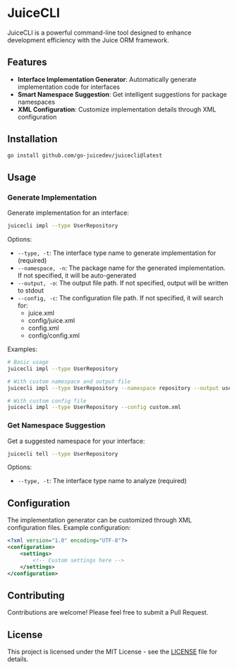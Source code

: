# JuiceCLI

JuiceCLI is a powerful command-line tool designed to enhance development efficiency with the Juice ORM framework.

## Features

- **Interface Implementation Generator**: Automatically generate implementation code for interfaces
- **Smart Namespace Suggestion**: Get intelligent suggestions for package namespaces
- **XML Configuration**: Customize implementation details through XML configuration

## Installation

```bash
go install github.com/go-juicedev/juicecli@latest
```

## Usage

### Generate Implementation

Generate implementation for an interface:

```bash
juicecli impl --type UserRepository
```

Options:
- `--type, -t`: The interface type name to generate implementation for (required)
- `--namespace, -n`: The package name for the generated implementation. If not specified, it will be auto-generated
- `--output, -o`: The output file path. If not specified, output will be written to stdout
- `--config, -c`: The configuration file path. If not specified, it will search for:
  - juice.xml
  - config/juice.xml
  - config.xml
  - config/config.xml

Examples:
```bash
# Basic usage
juicecli impl --type UserRepository

# With custom namespace and output file
juicecli impl --type UserRepository --namespace repository --output user_repository.go

# With custom config file
juicecli impl --type UserRepository --config custom.xml
```

### Get Namespace Suggestion

Get a suggested namespace for your interface:

```bash
juicecli tell --type UserRepository
```

Options:
- `--type, -t`: The interface type name to analyze (required)

## Configuration

The implementation generator can be customized through XML configuration files. Example configuration:

```xml
<?xml version="1.0" encoding="UTF-8"?>
<configuration>
    <settings>
        <!-- Custom settings here -->
    </settings>
</configuration>
```

## Contributing

Contributions are welcome! Please feel free to submit a Pull Request.

## License

This project is licensed under the MIT License - see the [LICENSE](LICENSE) file for details.
